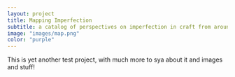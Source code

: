 ```yaml
---
layout: project
title: Mapping Imperfection
subtitle: a catalog of perspectives on imperfection in craft from around the world and throughout history
image: "images/map.png"
color: "purple"
---
```


This is yet another test project, with much more to sya about it and images and stuff! 